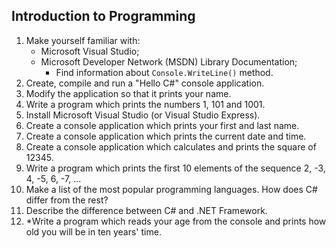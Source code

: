 ## Introduction to Programming

1. Make yourself familiar with:
    * Microsoft Visual Studio;
    * Microsoft Developer Network (MSDN) Library Documentation;
        * Find information about <code>Console.WriteLine()</code> method.
1. Create, compile and run a "Hello C#" console application.
1. Modify the application so that it prints your name.
1. Write a program which prints the numbers 1, 101 and 1001.
1. Install Microsoft Visual Studio (or Visual Studio Express).
1. Create a console application which prints your first and last name.
1. Create a console application which prints the current date and time.
1. Create a console application which calculates and prints the square of 12345.
1. Write a program which prints the first 10 elements of the sequence 2, -3, 4, -5, 6, -7, ...
1. Make a list of the most popular programming languages. How does C# differ from the rest?
1. Describe the difference between C# and .NET Framework.
1. \*Write a program which reads your age from the console and prints how old you will be in ten years' time.
